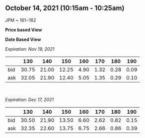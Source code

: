 ## October 14, 2021 (10:15am - 10:25am)
JPM ~ $161-$162

**Price based View**

**Date Based View**

_Expiration: Nov 19, 2021_

|       |  130  |  140  |  150  |  160  |  170  |  180  |  190  |
|-------|-------|-------|-------|-------|-------|-------|-------|
| bid   | 30.75 | 21.00 | 12.25 |  4.90 |  1.32 |  0.28 |  0.09 |
| ask   | 32.05 | 21.90 | 12.40 |  5.05 |  1.35 |  0.29 |  0.10 |  

<br />

_Expiration: Dec 17, 2021_

|       |  130  |  140  |  150  |  160  |  170  |  180  |  190  |
|-------|-------|-------|-------|-------|-------|-------|-------|
| bid   | 30.50 | 21.90 | 13.50 |  6.60 |  2.62 |  0.82 |  0.15 |
| ask   | 32.35 | 22.60 | 13.75 |  6.75 |  2.66 |  0.86 |  0.39 |


